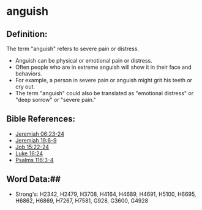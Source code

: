 # anguish #

## Definition: ##

The term "anguish" refers to severe pain or distress. 

* Anguish can be physical or emotional pain or distress.
* Often people who are in extreme anguish will show it in their face and behaviors.
* For example, a person in severe pain or anguish might grit his teeth or cry out.
* The term "anguish" could also be translated as "emotional distress" or "deep sorrow" or "severe pain."
 

## Bible References: ##

* [Jeremiah 06:23-24](rc://en/tn/help/jer/06/23)
* [Jeremiah 19:6-9](rc://en/tn/help/jer/19/06)
* [Job 15:22-24](rc://en/tn/help/job/15/22)
* [Luke 16:24](rc://en/tn/help/luk/16/24)
* [Psalms 116:3-4](rc://en/tn/help/psa/116/003)

## Word Data:##

* Strong's: H2342, H2479, H3708, H4164, H4689, H4691, H5100, H6695, H6862, H6869, H7267, H7581, G928, G3600, G4928
